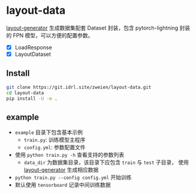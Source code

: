 # layout-data

[layout-generator](https://git.idrl.site/idrl/layout-generator) 生成数据集配套 Dataset 封装，包含 pytorch-lightning 封装的 FPN 模型，可以方便的配置参数。


- [x] LoadResponse
- [x] LayoutDataset

## Install

```bash
git clone https://git.idrl.site/zweien/layout-data.git
cd layout-data
pip install -U -e .
```

## example

- `example` 目录下包含基本示例
    - `train.py`: 训练模型主程序
    - `config.yml`: 参数配置文件
- 使用 `python train.py -h` 查看支持的参数列表
    - `data_dir` 为数据集目录，该目录下应包含 `train` 与 `test` 子目录，    使用 [layout-generator](https://git.idrl.site/idrl/layout-generator) 生成相应数据
- `python train.py --config config.yml` 开始训练
- 默认使用 `tensorboard` 记录中间训练数据



